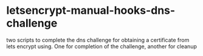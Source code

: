 # letsencrypt-manual-hooks-dns-challenge
two scripts to complete the dns challenge for obtaining a certificate from lets encrypt using. One for completion of the challenge, another for cleanup
